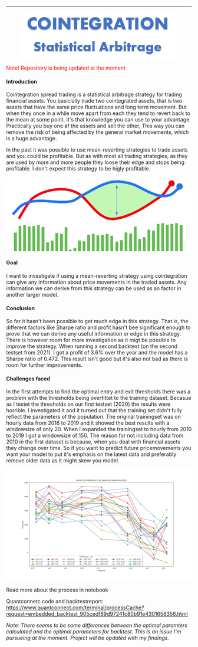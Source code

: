 ----
<p align="center">
  <img src="img/Cointegration.png" />
</p>

<span style="color:red">Note! Repository is being updated at the moment</span>

#### Introduction
Cointegration spread trading is a statistical arbitrage strategy for trading financial assets. You basicially trade two cointegrated assets, that is two assets that have the same price fluctuations and long term movement. But when they once in a while move apart from each they tend to revert back to the mean at some point. It's that knowledge you can use to your advantage.
Practically you buy one af the assets and sell the other, This way you can remove the risk of being affected by the general market movements, which is a huge advantage. 

In the past it was possible to use mean-reverting strategies to trade assets and you could be profitable. But as with most all trading strategies, as they are used by more and more people they loose their edge and stops being profitable. I don't expect this strategy to be higly profitable.

![Graphs](img/Github_graphs.jpg)

#### Goal
I want to investigate if using a mean-reverting strategy using cointegration can give any information about price movements in the traded assets. Any information we can derive from this strategy can be used as an factor in another larger model.

#### Conclusion
So far it hasn't been possible to get much edge in this strategy. That is, the different factors like Sharpe ratio and profit hasn't bee significant enough to prove that we can derive any useful information or edge in this strategy. There is however room for more investigation as it migt be possible to improve the strategy.
When running a second backtest (on the second testset from 2021). I got a profit of 3.6% over the year and the model has a Sharpe ratio of 0.472. This result isn't good but it's also not bad as there is room for further improvements.

#### Challenges faced
In the first attempts to find the optimal entry and exit thresholds there was a problem with the thresholds being overfittet to the training dataset. Becasue as I testet the thresholds on our first testset (2020) the results were horrible. I investigated it and it turned out that the training set didn't fully reflect the parameters of the population. The original trainingset was on hourly data from 2016 to 2019 and it showed the best results with a windowsize of only 20. When I expanded the trainingset to hourly from 2010 to 2019 I got a windowsize of 150. The reason for not including data from 2010 in the first dataset is because, when you deal with financial assets they change over time. So if you want to predict future pricemovements you want your model to put it's emphasis on the latest data and preferably remove older data as it might skew you model.

![Thresholds](img/Profits.png)


Read more about the process in notebook

Quantconnetc code and backtestreport:</br>
https://www.quantconnect.com/terminal/processCache?request=embedded_backtest_905cedf89d97241c80b91e4301658356.html

*Note: There seems to be some differences between the optimal paramters calculated and the optimal parameters for backtest. This is an issue I'm pursueing at the moment. Project will be opdated with my findings.*

<!--stackedit_data:
eyJoaXN0b3J5IjpbMzYxMDIxMTcxLDU1NzY3NDQwMCwxNDU2NT
M4NTQ2LC0xNDk5NTI1Mjc3LDUyNjU5OTQ1NCwtNTQyODQzMjE4
LDE3NzE5MDMwODEsMjAwMzg2ODY1MywxMjkxOTczMDIsMTg1NT
Y0OTg5NywxMzM5NTU3MTczLDE5Njc5Mjc1NTQsMTEzMzU5MDc4
MiwtMTQzMzc5ODA3MSwtMTMxMzQzODE2Miw0NTg0NjI5NzIsLT
EwMDMwODA2MTIsLTM2ODE4NDEyOF19
-->